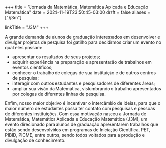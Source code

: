 +++
title = "Jornada da Matemática, Matemática Aplicada e Educação Matemática"
date = 2024-11-19T23:50:45-03:00
draft = false
aliases = ["/j3m"]

linkTitle = "J3M"
+++

A grande demanda de alunos de graduação interessados em desenvolver e divulgar projetos de pesquisa foi gatilho para decidirmos criar um evento no qual eles possam:

- apresentar os resultados de seus projetos;
- adquirir experiência na preparação e apresentação de trabalhos em eventos científicos;
- conhecer o trabalho de colegas de sua instituição e de outros centros de pesquisa;
- interagir com outros estudantes e pesquisadores de diferentes áreas;
- ampliar sua visão da Matemática, vislumbrando o trabalho apresentados por colegas de diferentes linhas de pesquisa.

Enfim, nosso maior objetivo é incentivar o intercâmbio de ideias, para que o maior número de estudantes possa ter contato com pesquisas e pessoas de diferentes instituições. Com essa motivação nasceu a Jornada de Matemática, Matemática Aplicada e Educação Matemática (J3M), um evento direcionado para alunos de graduação apresentarem trabalhos que estão sendo desenvolvidos em programas de Iniciação Científica, PET, PIBID, PICME, entre outros, sendo todos voltados para a produção e divulgação de conhecimento.
